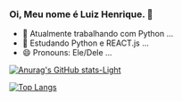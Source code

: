 ### Oi, Meu nome é Luiz Henrique. 👋

- 🔭 Atualmente trabalhando com Python ...
- 🌱 Estudando Python e REACT.js ...
- 😄 Pronouns: Ele/Dele ...
 

[![Anurag's GitHub stats-Light](https://github-readme-stats.vercel.app/api?username=LuizHenriqueBraga&show_icons=true&theme=dracula#gh-light-mode-only)](https://github.com/anuraghazra/github-readme-stats#gh-light-mode-only)

[![Top Langs](https://github-readme-stats.vercel.app/api/top-langs/?username=LuizHenriqueBraga&layout=compact&theme=dracula)](https://github.com/LuizHenriqueBraga/github-readme-stats)
